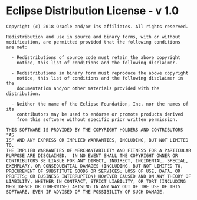 [//]: # " Copyright (c) 2018, 2021 Oracle and/or its affiliates. All rights reserved. "
[//]: # "  "
[//]: # " This program and the accompanying materials are made available under the "
[//]: # " terms of the Eclipse Distribution License v. 1.0, which is available at "
[//]: # " http://www.eclipse.org/org/documents/edl-v10.php. "
[//]: # "  "
[//]: # " SPDX-License-Identifier: BSD-3-Clause "

# Eclipse Distribution License - v 1.0

    Copyright (c) 2018 Oracle and/or its affiliates. All rights reserved.

    Redistribution and use in source and binary forms, with or without
    modification, are permitted provided that the following conditions
    are met:

      - Redistributions of source code must retain the above copyright
        notice, this list of conditions and the following disclaimer.

      - Redistributions in binary form must reproduce the above copyright
        notice, this list of conditions and the following disclaimer in the
        documentation and/or other materials provided with the distribution.

      - Neither the name of the Eclipse Foundation, Inc. nor the names of its
        contributors may be used to endorse or promote products derived
        from this software without specific prior written permission.

    THIS SOFTWARE IS PROVIDED BY THE COPYRIGHT HOLDERS AND CONTRIBUTORS "AS
    IS" AND ANY EXPRESS OR IMPLIED WARRANTIES, INCLUDING, BUT NOT LIMITED TO,
    THE IMPLIED WARRANTIES OF MERCHANTABILITY AND FITNESS FOR A PARTICULAR
    PURPOSE ARE DISCLAIMED.  IN NO EVENT SHALL THE COPYRIGHT OWNER OR
    CONTRIBUTORS BE LIABLE FOR ANY DIRECT, INDIRECT, INCIDENTAL, SPECIAL,
    EXEMPLARY, OR CONSEQUENTIAL DAMAGES (INCLUDING, BUT NOT LIMITED TO,
    PROCUREMENT OF SUBSTITUTE GOODS OR SERVICES; LOSS OF USE, DATA, OR
    PROFITS; OR BUSINESS INTERRUPTION) HOWEVER CAUSED AND ON ANY THEORY OF
    LIABILITY, WHETHER IN CONTRACT, STRICT LIABILITY, OR TORT (INCLUDING
    NEGLIGENCE OR OTHERWISE) ARISING IN ANY WAY OUT OF THE USE OF THIS
    SOFTWARE, EVEN IF ADVISED OF THE POSSIBILITY OF SUCH DAMAGE.
